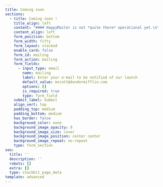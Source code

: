 ```yaml
---
title: Coming soon
sections:
  - title: Coming soon !
    title_align: left
    content: "#### HappyMailer is not *quite there* operational yet.\n\nDon't miss out on the grand opening !\nEnter your mail below to be notified of the future of mailing \U0001F680  \nWe won't use that data for anything else, we hate spam too !\n"
    content_align: left
    form_position: bottom
    form_width: fifty
    form_layout: stacked
    enable_card: false
    form_id: mailing
    form_action: mailing
    form_fields:
      - input_type: email
        name: mailing
        label: Enter your e-mail to be notified of our launch
        default_value: mscott@dundermifflin.com
        options: []
        is_required: true
        type: form_field
    submit_label: Submit
    align_vert: top
    padding_top: medium
    padding_bottom: medium
    has_border: false
    background_color: none
    background_image_opacity: 0
    background_image_size: cover
    background_image_position: center center
    background_image_repeat: no-repeat
    type: form_section
seo:
  title: ''
  description: ''
  robots: []
  extra: []
  type: stackbit_page_meta
template: advanced
---
```

